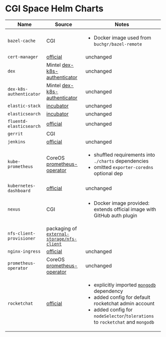 # CGI Space Helm Charts

| Name | Source | Notes |
| ---- | ------ | ----- |
| `bazel-cache` | CGI | <ul><li>Docker image used from `buchgr/bazel-remote`</li></ul> |
| `cert-manager` | [official](https://github.com/kubernetes/charts/tree/master/stable/cert-manager) | unchanged |
| `dex` | Mintel [dex-k8s-authenticator](https://github.com/mintel/dex-k8s-authenticator/tree/master/charts) | unchanged |
| `dex-k8s-authenticator` | Mintel [dex-k8s-authenticator](https://github.com/mintel/dex-k8s-authenticator/tree/master/charts) | unchanged |
| `elastic-stack` | [incubator](https://github.com/helm/charts/tree/master/incubator/elastic-stack) | unchanged |
| `elasticsearch` | [incubator](https://github.com/helm/charts/tree/master/incubator/elasticsearch) | unchanged |
| `fluentd-elasticsearch` | [official](https://github.com/helm/charts/tree/master/stable/fluentd-elasticsearch) | unchanged |
| `gerrit` | CGI | |
| `jenkins` | [official](https://github.com/kubernetes/charts/tree/master/stable/jenkins) | unchanged |
| `kube-prometheus` | CoreOS [prometheus-operator](https://github.com/coreos/prometheus-operator/tree/master/helm) | <ul><li>shuffled requirements into `./charts` dependencies</li><li>omitted `exporter-coredns` optional dep</li></ul> |
| `kubernetes-dashboard` | [official](https://github.com/kubernetes/charts/tree/master/stable/kubernetes-dashboard) | unchanged |
| `nexus` | CGI | <ul><li>Docker image provided: extends official image with GitHub auth plugin</li></ul> |
| `nfs-client-provisioner` | packaging of [`external-storage/nfs-client`](https://github.com/kubernetes-incubator/external-storage/tree/master/nfs-client) | |
| `nginx-ingress` | [official](https://github.com/kubernetes/charts/tree/master/stable/nginx-ingress) | unchanged |
| `prometheus-operator` | CoreOS [prometheus-operator](https://github.com/coreos/prometheus-operator/tree/master/helm) | unchanged |
| `rocketchat` | [official](https://github.com/kubernetes/charts/tree/master/stable/rocketchat) | <ul><li>explicitly imported [`mongodb`](https://github.com/kubernetes/charts/tree/master/stable/mongodb) dependency</li><li>added config for default rocketchat admin account</li><li>added config for `nodeSelector`/`tolerations` to `rocketchat` and `mongodb`</li></ul> |
